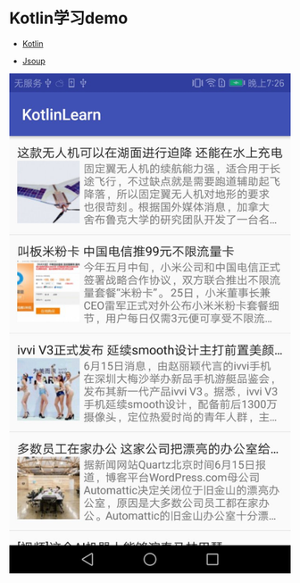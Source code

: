 # Kotlin学习demo

* [Kotlin](https://www.gitbook.com/book/huanglizhuo/kotlin-in-chinese/details)

* [Jsoup](http://www.open-open.com/jsoup/)

![截图](./shot/list_shot.jpg)
